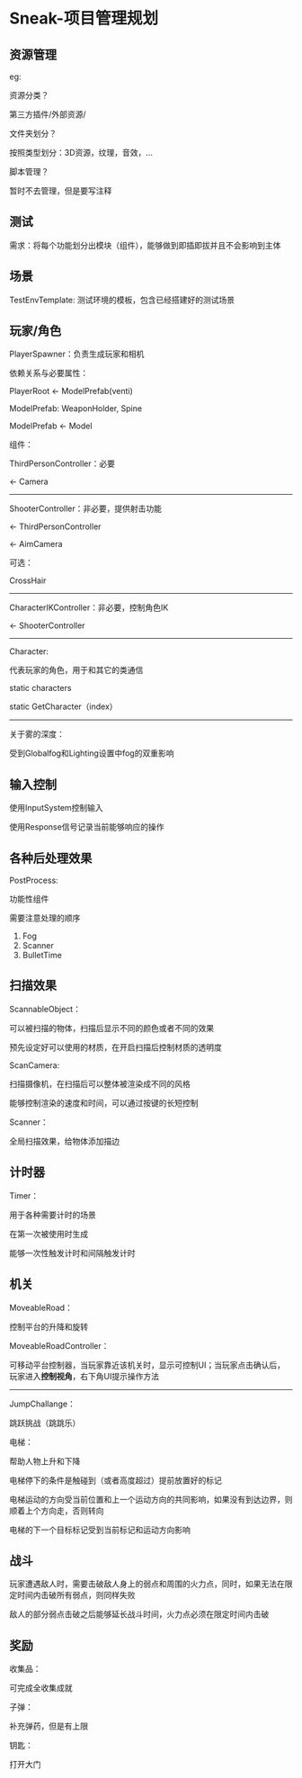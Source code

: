 # Sneak-项目管理规划

## 资源管理

eg: 

资源分类？

第三方插件/外部资源/

文件夹划分？

按照类型划分：3D资源，纹理，音效，...

脚本管理？

暂时不去管理，但是要写注释

## 测试

需求：将每个功能划分出模块（组件），能够做到即插即拔并且不会影响到主体

## 场景

TestEnvTemplate: 测试环境的模板，包含已经搭建好的测试场景

## 玩家/角色

PlayerSpawner：负责生成玩家和相机



依赖关系与必要属性：

PlayerRoot <- ModelPrefab(venti)

ModelPrefab: WeaponHolder, Spine

ModelPrefab <- Model



组件：

ThirdPersonController：必要

<- Camera

---

ShooterController：非必要，提供射击功能

<- ThirdPersonController

<- AimCamera

可选：

CrossHair

---

CharacterIKController：非必要，控制角色IK

<- ShooterController



---

Character:

代表玩家的角色，用于和其它的类通信

static characters

static GetCharacter（index）



---

关于雾的深度：

受到Globalfog和Lighting设置中fog的双重影响



## 输入控制

使用InputSystem控制输入

使用Response信号记录当前能够响应的操作



## 各种后处理效果

PostProcess: 

功能性组件

需要注意处理的顺序

1. Fog
2. Scanner
3. BulletTime



## 扫描效果

ScannableObject：

可以被扫描的物体，扫描后显示不同的颜色或者不同的效果

预先设定好可以使用的材质，在开启扫描后控制材质的透明度



ScanCamera:

扫描摄像机，在扫描后可以整体被渲染成不同的风格

能够控制渲染的速度和时间，可以通过按键的长短控制



Scanner：

全局扫描效果，给物体添加描边



## 计时器

Timer：

用于各种需要计时的场景

在第一次被使用时生成

能够一次性触发计时和间隔触发计时

## 机关

MoveableRoad：

控制平台的升降和旋转

MoveableRoadController：

可移动平台控制器，当玩家靠近该机关时，显示可控制UI；当玩家点击确认后，玩家进入**控制视角**，右下角UI提示操作方法

---



JumpChallange：

跳跃挑战（跳跳乐）



电梯：

帮助人物上升和下降

电梯停下的条件是触碰到（或者高度超过）提前放置好的标记

电梯运动的方向受当前位置和上一个运动方向的共同影响，如果没有到达边界，则顺着上个方向走，否则转向

电梯的下一个目标标记受到当前标记和运动方向影响



## 战斗

玩家遭遇敌人时，需要击破敌人身上的弱点和周围的火力点，同时，如果无法在限定时间内击破所有弱点，则同样失败

敌人的部分弱点击破之后能够延长战斗时间，火力点必须在限定时间内击破



## 奖励

收集品：

可完成全收集成就



子弹：

补充弹药，但是有上限



钥匙：

打开大门
